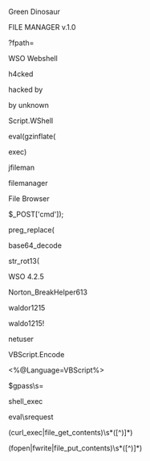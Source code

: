 Green Dinosaur

FILE MANAGER v.1.0

?fpath=

WSO Webshell

h4cked

hacked by

by unknown

Script.WShell

eval(gzinflate(

exec)

jfileman

filemanager

File Browser

$_POST['cmd']); 

preg_replace(

base64_decode

str_rot13(

WSO 4.2.5

Norton_BreakHelper613

waldor1215   

waldo1215!

netuser

VBScript.Encode

\<\%\@Language\=VBScript\%\>

\$gpass\s\=

shell_exec

eval\srequest

(curl_exec|file_get_contents)\s*\([^\)]*\)

(fopen|fwrite|file_put_contents)\s*\([^\)]*\)
